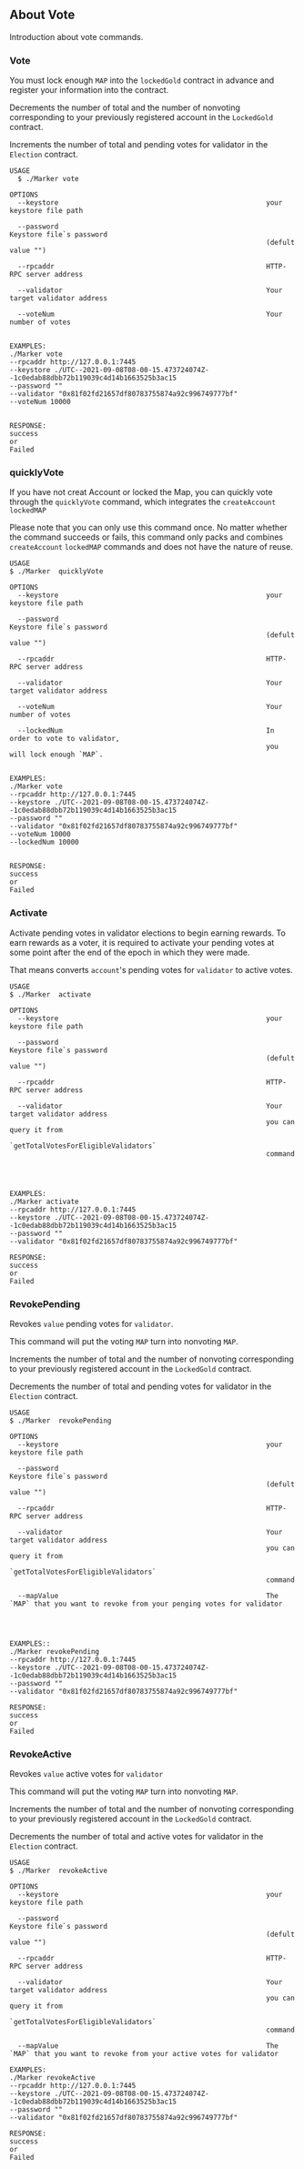 ## About Vote

Introduction about vote commands.

### Vote

You must lock enough `MAP` into the `lockedGold` contract in advance and register your information into the contract.

Decrements the number of total and  the number of nonvoting  corresponding to your previously registered account in the `LockedGold` contract.

Increments the number of total and pending votes for validator in the `Election` contract.

```shell
USAGE
  $ ./Marker vote

OPTIONS
  --keystore                                                   your keystore file path
  
  --password                                                   Keystore file`s password 
                                                               (defult value "") 

  --rpcaddr                                                    HTTP-RPC server address 
                                                               
  --validator                                                  Your target validator address
  
  --voteNum                                                    Your number of votes

                                                                                                            
EXAMPLES:
./Marker vote
--rpcaddr http://127.0.0.1:7445
--keystore ./UTC--2021-09-08T08-00-15.473724074Z--1c0edab88dbb72b119039c4d14b1663525b3ac15
--password ""
--validator "0x81f02fd21657df80783755874a92c996749777bf"
--voteNum 10000


RESPONSE:
success
or
Failed
```


### quicklyVote

If you have not creat Account or locked the Map, you can quickly vote through the `quicklyVote` command, which
integrates the `createAccount` `lockedMAP`

Please note that you can only use this command once. No matter whether the command succeeds or fails, this command only packs and combines `createAccount` `lockedMAP` commands and does not have the nature of reuse.

```shell
USAGE
$ ./Marker  quicklyVote   

OPTIONS
  --keystore                                                   your keystore file path
  
  --password                                                   Keystore file`s password 
                                                               (defult value "") 

  --rpcaddr                                                    HTTP-RPC server address 
                                                               
  --validator                                                  Your target validator address
  
  --voteNum                                                    Your number of votes
  
  --lockedNum                                                  In order to vote to validator,
                                                               you will lock enough `MAP`.

                                                                                                            
EXAMPLES:
./Marker vote
--rpcaddr http://127.0.0.1:7445
--keystore ./UTC--2021-09-08T08-00-15.473724074Z--1c0edab88dbb72b119039c4d14b1663525b3ac15
--password ""
--validator "0x81f02fd21657df80783755874a92c996749777bf"
--voteNum 10000
--lockedNum 10000


RESPONSE:
success
or
Failed
```

### Activate

Activate pending votes in validator elections to begin earning rewards. To earn rewards as a voter, it is required to activate your pending votes at some point after the end of the epoch in which they were made.

That means converts `account`'s pending votes for `validator` to active votes.

```shell
USAGE
$ ./Marker  activate   

OPTIONS
  --keystore                                                   your keystore file path
  
  --password                                                   Keystore file`s password 
                                                               (defult value "") 

  --rpcaddr                                                    HTTP-RPC server address 
                                                               
  --validator                                                  Your target validator address
                                                               you can query it from 
                                                               `getTotalVotesForEligibleValidators`
                                                               command
  


                                                                                                            
EXAMPLES:
./Marker activate
--rpcaddr http://127.0.0.1:7445
--keystore ./UTC--2021-09-08T08-00-15.473724074Z--1c0edab88dbb72b119039c4d14b1663525b3ac15
--password ""
--validator "0x81f02fd21657df80783755874a92c996749777bf"

RESPONSE:
success
or
Failed
```

### RevokePending

Revokes `value` pending votes for `validator`.

This command will put the voting `MAP` turn into nonvoting `MAP`.

Increments the number of total and the number of nonvoting  corresponding to your previously registered account in the `LockedGold` contract.

Decrements the number of total and pending votes for validator in the `Election` contract.


```shell
USAGE
$ ./Marker  revokePending   

OPTIONS
  --keystore                                                   your keystore file path
  
  --password                                                   Keystore file`s password 
                                                               (defult value "") 

  --rpcaddr                                                    HTTP-RPC server address 
                                                               
  --validator                                                  Your target validator address
                                                               you can query it from 
                                                               `getTotalVotesForEligibleValidators`
                                                               command
                                                               
  --mapValue                                                   The `MAP` that you want to revoke from your penging votes for validator
  


                                                                                                            
EXAMPLES::
./Marker revokePending
--rpcaddr http://127.0.0.1:7445
--keystore ./UTC--2021-09-08T08-00-15.473724074Z--1c0edab88dbb72b119039c4d14b1663525b3ac15
--password ""
--validator "0x81f02fd21657df80783755874a92c996749777bf"

RESPONSE:
success
or
Failed
```

### RevokeActive

Revokes `value` active votes for `validator`

This command will put the voting `MAP` turn into nonvoting `MAP`.

Increments the number of total and the number of nonvoting corresponding to your previously registered account in the `LockedGold` contract.

Decrements the number of total and active votes for validator in the `Election` contract.

```shell
USAGE
$ ./Marker  revokeActive

OPTIONS
  --keystore                                                   your keystore file path
  
  --password                                                   Keystore file`s password 
                                                               (defult value "") 

  --rpcaddr                                                    HTTP-RPC server address 
                                                               
  --validator                                                  Your target validator address
                                                               you can query it from 
                                                               `getTotalVotesForEligibleValidators`
                                                               command
                                                               
  --mapValue                                                   The `MAP` that you want to revoke from your active votes for validator
                                                                                                             
EXAMPLES:
./Marker revokeActive
--rpcaddr http://127.0.0.1:7445
--keystore ./UTC--2021-09-08T08-00-15.473724074Z--1c0edab88dbb72b119039c4d14b1663525b3ac15
--password ""
--validator "0x81f02fd21657df80783755874a92c996749777bf"

RESPONSE:
success
or
Failed
```

